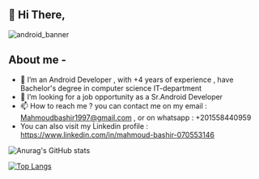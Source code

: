 ## 👋 Hi There,

![android_banner](https://user-images.githubusercontent.com/45299156/166454578-d1a648ed-eb23-4741-89de-ffc61fc2a669.png)

## About me -

- 👀 I’m an Android Developer , with +4 years of experience , have Bachelor's degree in computer science IT-department
- 💞️ I’m looking for a job opportunity as a Sr.Android Developer 
- 📫 How to reach me ? you can contact me on my email : Mahmoudbashir1997@gmail.com , or on whatsapp : +201558440959
- You can also visit my Linkedin profile : https://www.linkedin.com/in/mahmoud-bashir-070553146

<!-- ## Skils & Experience
* -->

![Anurag's GitHub stats](https://github-readme-stats.vercel.app/api?username=MahmoudBashir97&theme=dark&show_icons=true)

[![Top Langs](https://github-readme-stats.vercel.app/api/top-langs/?username=MahmoudBashir97&hide=javascript,css&theme=dark&layout=compact)](https://github.com/anuraghazra/github-readme-stats)
